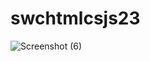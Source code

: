 # swchtmlcsjs23
![Screenshot (6)](https://github.com/Sam2990/swchtmlcsjs23/assets/106882655/896de5b0-53f0-4968-a001-86cfcbeb92a8)
